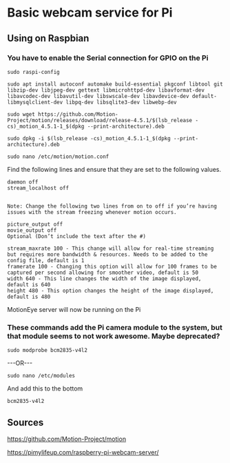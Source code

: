 # Basic webcam service for Pi



## Using on Raspbian

### You have to enable the Serial connection for GPIO on the Pi

```
sudo raspi-config
```
```
sudo apt install autoconf automake build-essential pkgconf libtool git libzip-dev libjpeg-dev gettext libmicrohttpd-dev libavformat-dev libavcodec-dev libavutil-dev libswscale-dev libavdevice-dev default-libmysqlclient-dev libpq-dev libsqlite3-dev libwebp-dev
```
```
sudo wget https://github.com/Motion-Project/motion/releases/download/release-4.5.1/$(lsb_release -cs)_motion_4.5.1-1_$(dpkg --print-architecture).deb
```
```
sudo dpkg -i $(lsb_release -cs)_motion_4.5.1-1_$(dpkg --print-architecture).deb
```
```
sudo nano /etc/motion/motion.conf
```

Find the following lines and ensure that they are set to the following values.

```
daemon off
stream_localhost off


Note: Change the following two lines from on to off if you’re having issues with the stream freezing whenever motion occurs.

picture_output off
movie_output off
Optional (Don’t include the text after the #)

stream_maxrate 100 - This change will allow for real-time streaming but requires more bandwidth & resources. Needs to be added to the config file, default is 1
framerate 100 - Changing this option will allow for 100 frames to be captured per second allowing for smoother video, default is 50
width 640 - This line changes the width of the image displayed, default is 640
height 480 - This option changes the height of the image displayed, default is 480
```

MotionEye server will now be running on the Pi

### These commands add the Pi camera module to the system, but that module seems to not work awesome. Maybe deprecated?

```
sudo modprobe bcm2835-v4l2
```
---OR---
```
sudo nano /etc/modules
```

And add this to the bottom
```
bcm2835-v4l2
```


## Sources

https://github.com/Motion-Project/motion

https://pimylifeup.com/raspberry-pi-webcam-server/

